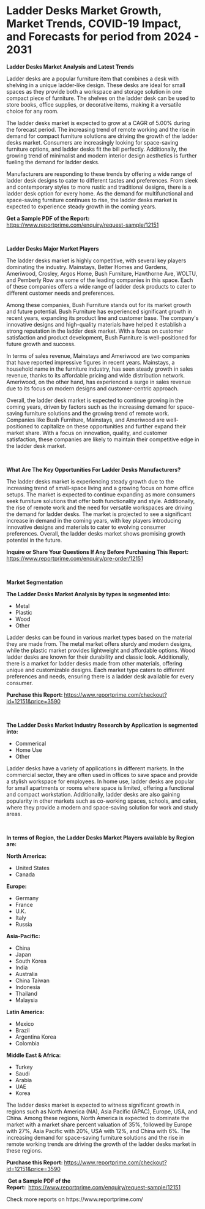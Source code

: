 <p><h1>Ladder Desks Market Growth, Market Trends, COVID-19 Impact, and Forecasts for period from 2024 - 2031</h1></p><p><strong>Ladder Desks Market Analysis and Latest Trends</strong></p>
<p><p>Ladder desks are a popular furniture item that combines a desk with shelving in a unique ladder-like design. These desks are ideal for small spaces as they provide both a workspace and storage solution in one compact piece of furniture. The shelves on the ladder desk can be used to store books, office supplies, or decorative items, making it a versatile choice for any room.</p><p>The ladder desks market is expected to grow at a CAGR of 5.00% during the forecast period. The increasing trend of remote working and the rise in demand for compact furniture solutions are driving the growth of the ladder desks market. Consumers are increasingly looking for space-saving furniture options, and ladder desks fit the bill perfectly. Additionally, the growing trend of minimalist and modern interior design aesthetics is further fueling the demand for ladder desks.</p><p>Manufacturers are responding to these trends by offering a wide range of ladder desk designs to cater to different tastes and preferences. From sleek and contemporary styles to more rustic and traditional designs, there is a ladder desk option for every home. As the demand for multifunctional and space-saving furniture continues to rise, the ladder desks market is expected to experience steady growth in the coming years.</p></p>
<p><strong>Get a Sample PDF of the Report:&nbsp;</strong> <a href="https://www.reportprime.com/enquiry/request-sample/12151">https://www.reportprime.com/enquiry/request-sample/12151</a></p>
<p>&nbsp;</p>
<p><strong>Ladder Desks Major Market Players</strong></p>
<p><p>The ladder desks market is highly competitive, with several key players dominating the industry. Mainstays, Better Homes and Gardens, Ameriwood, Crosley, Argos Home, Bush Furniture, Hawthorne Ave, WOLTU, and Pemberly Row are some of the leading companies in this space. Each of these companies offers a wide range of ladder desk products to cater to different customer needs and preferences.</p><p>Among these companies, Bush Furniture stands out for its market growth and future potential. Bush Furniture has experienced significant growth in recent years, expanding its product line and customer base. The company's innovative designs and high-quality materials have helped it establish a strong reputation in the ladder desk market. With a focus on customer satisfaction and product development, Bush Furniture is well-positioned for future growth and success.</p><p>In terms of sales revenue, Mainstays and Ameriwood are two companies that have reported impressive figures in recent years. Mainstays, a household name in the furniture industry, has seen steady growth in sales revenue, thanks to its affordable pricing and wide distribution network. Ameriwood, on the other hand, has experienced a surge in sales revenue due to its focus on modern designs and customer-centric approach.</p><p>Overall, the ladder desk market is expected to continue growing in the coming years, driven by factors such as the increasing demand for space-saving furniture solutions and the growing trend of remote work. Companies like Bush Furniture, Mainstays, and Ameriwood are well-positioned to capitalize on these opportunities and further expand their market share. With a focus on innovation, quality, and customer satisfaction, these companies are likely to maintain their competitive edge in the ladder desk market.</p></p>
<p>&nbsp;</p>
<p><strong>What Are The Key Opportunities For Ladder Desks Manufacturers?</strong></p>
<p><p>The ladder desks market is experiencing steady growth due to the increasing trend of small-space living and a growing focus on home office setups. The market is expected to continue expanding as more consumers seek furniture solutions that offer both functionality and style. Additionally, the rise of remote work and the need for versatile workspaces are driving the demand for ladder desks. The market is projected to see a significant increase in demand in the coming years, with key players introducing innovative designs and materials to cater to evolving consumer preferences. Overall, the ladder desks market shows promising growth potential in the future.</p></p>
<p><strong>Inquire or Share Your Questions If Any Before Purchasing This Report:</strong> <a href="https://www.reportprime.com/enquiry/pre-order/12151">https://www.reportprime.com/enquiry/pre-order/12151</a></p>
<p>&nbsp;</p>
<p><strong>Market Segmentation</strong></p>
<p><strong>The Ladder Desks Market Analysis by types is segmented into:</strong></p>
<p><ul><li>Metal</li><li>Plastic</li><li>Wood</li><li>Other</li></ul></p>
<p><p>Ladder desks can be found in various market types based on the material they are made from. The metal market offers sturdy and modern designs, while the plastic market provides lightweight and affordable options. Wood ladder desks are known for their durability and classic look. Additionally, there is a market for ladder desks made from other materials, offering unique and customizable designs. Each market type caters to different preferences and needs, ensuring there is a ladder desk available for every consumer.</p></p>
<p><strong>Purchase this Report:&nbsp;</strong><a href="https://www.reportprime.com/checkout?id=12151&price=3590">https://www.reportprime.com/checkout?id=12151&price=3590</a></p>
<p>&nbsp;</p>
<p><strong>The Ladder Desks Market Industry Research by Application is segmented into:</strong></p>
<p><ul><li>Commerical</li><li>Home Use</li><li>Other</li></ul></p>
<p><p>Ladder desks have a variety of applications in different markets. In the commercial sector, they are often used in offices to save space and provide a stylish workspace for employees. In home use, ladder desks are popular for small apartments or rooms where space is limited, offering a functional and compact workstation. Additionally, ladder desks are also gaining popularity in other markets such as co-working spaces, schools, and cafes, where they provide a modern and space-saving solution for work and study areas.</p></p>
<p>&nbsp;</p>
<p><strong>In terms of Region, the Ladder Desks Market Players available by Region are:</strong></p>
<p>
    <p> <strong> North America: </strong>
        <ul>
            <li>United States</li>
            <li>Canada</li>
        </ul>
        </p> 
    <p> <strong> Europe: </strong>
        <ul>
            <li>Germany</li>
            <li>France</li>
            <li>U.K.</li>
            <li>Italy</li>
            <li>Russia</li>
        </ul>
        </p> 
    <p> <strong> Asia-Pacific: </strong>
        <ul>
            <li>China</li>
            <li>Japan</li>
            <li>South Korea</li>
            <li>India</li>
            <li>Australia</li>
            <li>China Taiwan</li>
            <li>Indonesia</li>
            <li>Thailand</li>
            <li>Malaysia</li>
        </ul>
        </p> 
    <p> <strong> Latin America: </strong>
        <ul>
            <li>Mexico</li>
            <li>Brazil</li>
            <li>Argentina Korea</li>
            <li>Colombia</li>
        </ul>
        </p> 
    <p> <strong> Middle East & Africa: </strong>
        <ul>
            <li>Turkey</li>
            <li>Saudi</li>
            <li>Arabia</li>
            <li>UAE</li>
            <li>Korea</li>
        </ul>
    </p>
    </p>
<p><p>The ladder desks market is expected to witness significant growth in regions such as North America (NA), Asia Pacific (APAC), Europe, USA, and China. Among these regions, North America is expected to dominate the market with a market share percent valuation of 35%, followed by Europe with 27%, Asia Pacific with 20%, USA with 12%, and China with 6%. The increasing demand for space-saving furniture solutions and the rise in remote working trends are driving the growth of the ladder desks market in these regions.</p></p>
<p><strong>Purchase this Report: </strong><a href="https://www.reportprime.com/checkout?id=12151&price=3590">https://www.reportprime.com/checkout?id=12151&price=3590</a></p>
<p>&nbsp;<strong>Get a Sample PDF of the Report:&nbsp;&nbsp;</strong><a href="https://www.reportprime.com/enquiry/request-sample/12151">https://www.reportprime.com/enquiry/request-sample/12151</a></p>
<p><strong></strong></p>
<p>Check more reports on https://www.reportprime.com/</p>